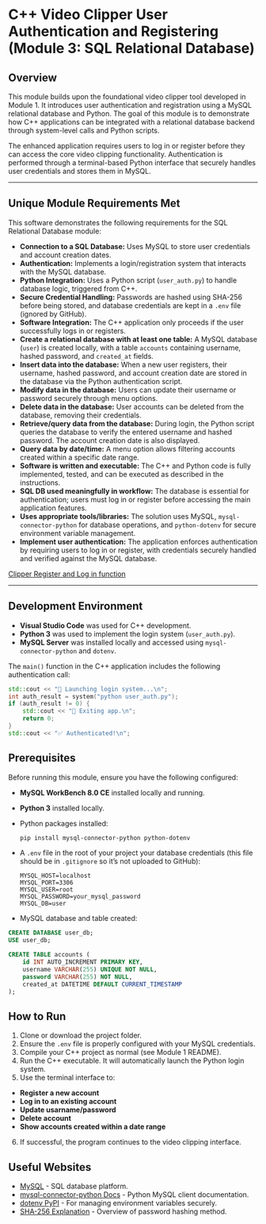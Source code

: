 # C++ Video Clipper User Authentication and Registering (Module 3: SQL Relational Database)

## Overview

This module builds upon the foundational video clipper tool developed in Module 1. It introduces user authentication and registration using a MySQL relational database and Python. The goal of this module is to demonstrate how C++ applications can be integrated with a relational database backend through system-level calls and Python scripts.

The enhanced application requires users to log in or register before they can access the core video clipping functionality. Authentication is performed through a terminal-based Python interface that securely handles user credentials and stores them in MySQL.

---

## Unique Module Requirements Met

This software demonstrates the following requirements for the SQL Relational Database module:

- **Connection to a SQL Database:** Uses MySQL to store user credentials and account creation dates.
- **Authentication:** Implements a login/registration system that interacts with the MySQL database.
- **Python Integration:** Uses a Python script (`user_auth.py`) to handle database logic, triggered from C++.
- **Secure Credential Handling:** Passwords are hashed using SHA-256 before being stored, and database credentials are kept in a `.env` file (ignored by GitHub).
- **Software Integration:** The C++ application only proceeds if the user successfully logs in or registers.
- **Create a relational database with at least one table:** A MySQL database (`user`) is created locally, with a table `accounts` containing username, hashed password, and `created_at` fields.
- **Insert data into the database:** When a new user registers, their username, hashed password, and account creation date are stored in the database via the Python authentication script.
- **Modify data in the database:** Users can update their username or password securely through menu options.
- **Delete data in the database:** User accounts can be deleted from the database, removing their credentials.
- **Retrieve/query data from the database:** During login, the Python script queries the database to verify the entered username and hashed password. The account creation date is also displayed.
- **Query data by date/time:** A menu option allows filtering accounts created within a specific date range.
- **Software is written and executable:** The C++ and Python code is fully implemented, tested, and can be executed as described in the instructions.
- **SQL DB used meaningfully in workflow:** The database is essential for authentication; users must log in or register before accessing the main application features.
- **Uses appropriate tools/libraries:** The solution uses MySQL, `mysql-connector-python` for database operations, and `python-dotenv` for secure environment variable management.
- **Implement user authentication:** The application enforces authentication by requiring users to log in or register, with credentials securely handled and verified against the MySQL database.

[Clipper Register and Log in function](https://youtu.be/DyD1pGXMxMU) <!-- Replace with your actual video link -->

---

## Development Environment

- **Visual Studio Code** was used for C++ development.
- **Python 3** was used to implement the login system (`user_auth.py`).
- **MySQL Server** was installed locally and accessed using `mysql-connector-python` and `dotenv`.

The `main()` function in the C++ application includes the following authentication call:

```cpp
std::cout << "🔐 Launching login system...\n";
int auth_result = system("python user_auth.py");
if (auth_result != 0) {
    std::cout << "👋 Exiting app.\n";
    return 0;
}
std::cout << "✅ Authenticated!\n";
```

## Prerequisites

Before running this module, ensure you have the following configured:

- **MySQL WorkBench 8.0 CE** installed locally and running.
- **Python 3** installed locally.
- Python packages installed:
  ```bash
  pip install mysql-connector-python python-dotenv
  ```
- A `.env` file in the root of your project your database credentials (this file should be in `.gitignore` so it’s not uploaded to GitHub):

  ```env
  MYSQL_HOST=localhost
  MYSQL_PORT=3306
  MYSQL_USER=root
  MYSQL_PASSWORD=your_mysql_password
  MYSQL_DB=user
  ```

- MySQL database and table created:

```sql
CREATE DATABASE user_db;
USE user_db;

CREATE TABLE accounts (
    id INT AUTO_INCREMENT PRIMARY KEY,
    username VARCHAR(255) UNIQUE NOT NULL,
    password VARCHAR(255) NOT NULL,
    created_at DATETIME DEFAULT CURRENT_TIMESTAMP
);
```

## How to Run

1. Clone or download the project folder.
2. Ensure the `.env` file is properly configured with your MySQL credentials.
3. Compile your C++ project as normal (see Module 1 README).
4. Run the C++ executable. It will automatically launch the Python login system.
5. Use the terminal interface to:

- **Register a new account**
- **Log in to an existing account**
- **Update usarname/password**
- **Delete account**
- **Show accounts created within a date range**

6. If successful, the program continues to the video clipping interface.

## Useful Websites

- [MySQL](https://dev.mysql.com/) - SQL database platform.
- [mysql-connector-python Docs](https://dev.mysql.com/doc/connector-python/en/) - Python MySQL client documentation.
- [dotenv PyPI](https://pypi.org/project/python-dotenv/) - For managing environment variables securely.
- [SHA-256 Explanation](https://en.wikipedia.org/wiki/SHA-2) - Overview of password hashing method.
